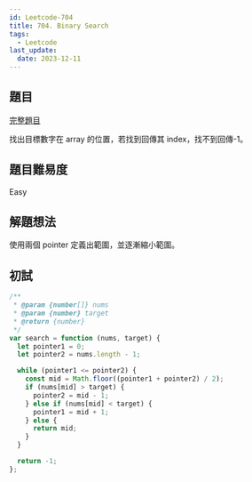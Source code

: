 ```yaml
---
id: Leetcode-704
title: 704. Binary Search
tags:
  - Leetcode
last_update:
  date: 2023-12-11
---
```


## 題目

[完整題目](https://leetcode.com/problems/binary-search/)

找出目標數字在 array 的位置，若找到回傳其 index，找不到回傳-1。

## 題目難易度

Easy

## 解題想法

使用兩個 pointer 定義出範圍，並逐漸縮小範圍。

## 初試

```javascript
/**
 * @param {number[]} nums
 * @param {number} target
 * @return {number}
 */
var search = function (nums, target) {
  let pointer1 = 0;
  let pointer2 = nums.length - 1;

  while (pointer1 <= pointer2) {
    const mid = Math.floor((pointer1 + pointer2) / 2);
    if (nums[mid] > target) {
      pointer2 = mid - 1;
    } else if (nums[mid] < target) {
      pointer1 = mid + 1;
    } else {
      return mid;
    }
  }

  return -1;
};
```
